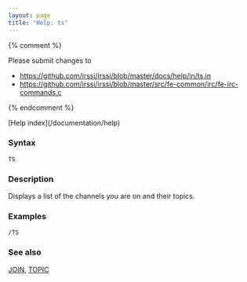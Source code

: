 ```yaml
---
layout: page
title: "Help: ts"
---
```


{% comment %}

Please submit changes to
- https://github.com/irssi/irssi/blob/master/docs/help/in/ts.in
- https://github.com/irssi/irssi/blob/master/src/fe-common/irc/fe-irc-commands.c


{% endcomment %}
<nav markdown="1">
[Help index](/documentation/help)
</nav>

### Syntax ###

<div class="highlight irssisyntax"><pre style="\-\-cmdlen:-2ch"><code><span class="synB">TS</span></code></pre></div>



### Description ###

Displays a list of the channels you are on and their topics.

### Examples ###

    /TS

### See also ###
[JOIN](/documentation/help/join), [TOPIC](/documentation/help/topic)

